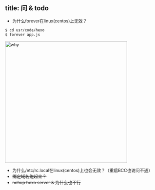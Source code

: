 title: 问 & todo
---
-  为什么forever在linux(centos)上无效？
``` bash
$ cd usr/code/hexo
$ forever app.js
```
<img src="/img/why.gif" width = "400" alt="why" align=center />

-  为什么/etc/rc.local在linux(centos)上也会无效？（重启BCC也访问不通）
-  ~~绑定域名跑起来？~~
-  ~~nohup hexo server & 为什么也不行~~

